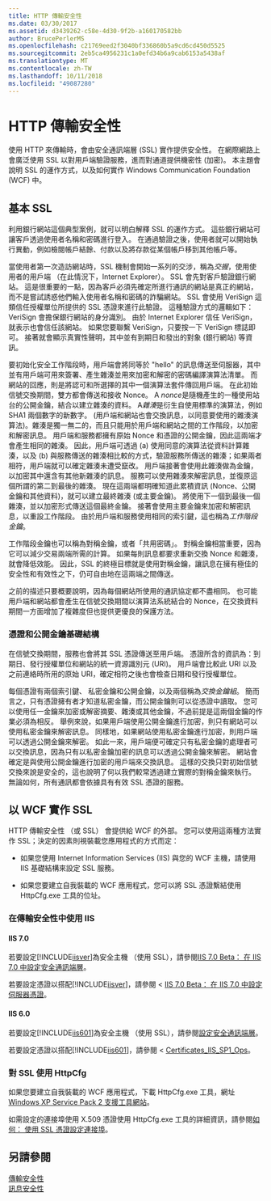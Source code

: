 ```yaml
---
title: HTTP 傳輸安全性
ms.date: 03/30/2017
ms.assetid: d3439262-c58e-4d30-9f2b-a160170582bb
author: BrucePerlerMS
ms.openlocfilehash: c21769eed2f3040bf336860b5a9cd6cd450d5525
ms.sourcegitcommit: 2eb5ca4956231c1a0efd34b6a9cab6153a5438af
ms.translationtype: MT
ms.contentlocale: zh-TW
ms.lasthandoff: 10/11/2018
ms.locfileid: "49087280"
---
```

# <a name="http-transport-security"></a>HTTP 傳輸安全性
使用 HTTP 來傳輸時，會由安全通訊端層 (SSL) 實作提供安全性。 在網際網路上會廣泛使用 SSL 以對用戶端驗證服務，進而對通道提供機密性 (加密)。 本主題會說明 SSL 的運作方式，以及如何實作 Windows Communication Foundation (WCF) 中。  
  
## <a name="basic-ssl"></a>基本 SSL  
 利用銀行網站這個典型案例，就可以明白解釋 SSL 的運作方式。 這些銀行網站可讓客戶透過使用者名稱和密碼進行登入。 在通過驗證之後，使用者就可以開始執行異動，例如檢閱帳戶結餘、付款以及將存款從某個帳戶移到其他帳戶等。  
  
 當使用者第一次造訪網站時，SSL 機制會開始一系列的交涉，稱為*交握*，使用使用者的用戶端 （在此情況下，Internet Explorer）。 SSL 會先對客戶驗證銀行網站。 這是很重要的一點，因為客戶必須先確定所進行通訊的網站是真正的網站，而不是嘗試誘惑他們輸入使用者名稱和密碼的詐騙網站。 SSL 會使用 VeriSign 這類信任授權單位所提供的 SSL 憑證來進行此驗證。 這種驗證方式的邏輯如下：VeriSign 會擔保銀行網站的身分識別。 由於 Internet Explorer 信任 VeriSign，就表示也會信任該網站。 如果您要聯繫 VeriSign，只要按一下 VeriSign 標誌即可。 接著就會顯示真實性聲明，其中並有到期日和發出的對象 (銀行網站) 等資訊。  
  
 要初始化安全工作階段時，用戶端會將同等於 "hello" 的訊息傳送至伺服器，其中並有用戶端可用來簽署、產生雜湊並用來加密和解密的密碼編譯演算法清單。 而網站的回應，則是將認可和所選擇的其中一個演算法套件傳回用戶端。 在此初始信號交換期間，雙方都會傳送和接收 Nonce。 A *nonce*是隨機產生的一種使用站台的公開金鑰，結合以建立雜湊的資料。 A*雜湊*是衍生自使用標準的演算法，例如 SHA1 兩個數字的新數字。 (用戶端和網站也會交換訊息，以同意要使用的雜湊演算法)。雜湊是獨一無二的，而且只能用於用戶端和網站之間的工作階段，以加密和解密訊息。 用戶端和服務都擁有原始 Nonce 和憑證的公開金鑰，因此這兩端才會產生相同的雜湊。 因此，用戶端可透過 (a) 使用同意的演算法從資料計算雜湊，以及 (b) 與服務傳送的雜湊相比較的方式，驗證服務所傳送的雜湊；如果兩者相符，用戶端就可以確定雜湊未遭受竄改。 用戶端接著會使用此雜湊做為金鑰，以加密其中還含有其他新雜湊的訊息。 服務可以使用雜湊來解密訊息，並復原這個所謂的第二到最後的雜湊。 現在這兩端都明確知道此累積資訊 (Nonce、公開金鑰和其他資料)，就可以建立最終雜湊 (或主要金鑰)。 將使用下一個到最後一個雜湊，並以加密形式傳送這個最終金鑰。 接著會使用主要金鑰來加密和解密訊息，以重設工作階段。 由於用戶端和服務使用相同的索引鍵，這也稱為*工作階段金鑰*。  
  
 工作階段金鑰也可以稱為對稱金鑰，或者「共用密碼」。 對稱金鑰相當重要，因為它可以減少交易兩端所需的計算。 如果每則訊息都要求重新交換 Nonce 和雜湊，就會降低效能。 因此，SSL 的終極目標就是使用對稱金鑰，讓訊息在擁有極佳的安全性和有效性之下，仍可自由地在這兩端之間傳送。  
  
 之前的描述只要概要說明，因為每個網站所使用的通訊協定都不盡相同。 也可能用戶端和網站都會產生在信號交換期間以演算法系統結合的 Nonce，在交換資料期間一方面增加了複雜度但也提供更優良的保護方法。  
  
### <a name="certificates-and-public-key-infrastructure"></a>憑證和公開金鑰基礎結構  
 在信號交換期間，服務也會將其 SSL 憑證傳送至用戶端。 憑證所含的資訊為：到期日、發行授權單位和網站的統一資源識別元 (URI)。 用戶端會比較此 URI 以及之前連絡時所用的原始 URI，確定相符之後也會檢查日期和發行授權單位。  
  
 每個憑證有兩個索引鍵、 私密金鑰和公開金鑰，以及兩個稱為*交換金鑰組*。 簡而言之，只有憑證擁有者才知道私密金鑰，而公開金鑰則可以從憑證中讀取。 您可以使用任一金鑰來加密或解密摘要、雜湊或其他金鑰，不過前提是這兩個金鑰的作業必須為相反。 舉例來說，如果用戶端使用公開金鑰進行加密，則只有網站可以使用私密金鑰來解密訊息。 同樣地，如果網站使用私密金鑰進行加密，則用戶端可以透過公開金鑰來解密。 如此一來，用戶端便可確定只有私密金鑰的處理者可以交換訊息，因為只有以私密金鑰加密的訊息可以透過公開金鑰來解密。 網站會確定是與使用公開金鑰進行加密的用戶端來交換訊息。 這樣的交換只對初始信號交換來說是安全的，這也說明了何以我們較常透過建立實際的對稱金鑰來執行。 無論如何，所有通訊都會依據具有有效 SSL 憑證的服務。  
  
## <a name="implementing-ssl-with-wcf"></a>以 WCF 實作 SSL  
 HTTP 傳輸安全性 （或 SSL） 會提供給 WCF 的外部。 您可以使用這兩種方法實作 SSL；決定的因素則視裝載您應用程式的方式而定：  
  
-   如果您使用 Internet Information Services (IIS) 與您的 WCF 主機，請使用 IIS 基礎結構來設定 SSL 服務。  
  
-   如果您要建立自我裝載的 WCF 應用程式，您可以將 SSL 憑證繫結使用 HttpCfg.exe 工具的位址。  
  
### <a name="using-iis-for-transport-security"></a>在傳輸安全性中使用 IIS  
  
#### <a name="iis-70"></a>IIS 7.0  
 若要設定[!INCLUDE[iisver](../../../../includes/iisver-md.md)]為安全主機 （使用 SSL），請參閱[IIS 7.0 Beta： 在 IIS 7.0 中設定安全通訊端層](https://go.microsoft.com/fwlink/?LinkId=88600)。  
  
 若要設定憑證以搭配[!INCLUDE[iisver](../../../../includes/iisver-md.md)]，請參閱 < [IIS 7.0 Beta： 在 IIS 7.0 中設定伺服器憑證](https://go.microsoft.com/fwlink/?LinkID=88595)。  
  
#### <a name="iis-60"></a>IIS 6.0  
 若要設定[!INCLUDE[iis601](../../../../includes/iis601-md.md)]為安全主機 （使用 SSL），請參閱[設定安全通訊端層](https://go.microsoft.com/fwlink/?LinkId=88601)。  
  
 若要設定憑證以搭配[!INCLUDE[iis601](../../../../includes/iis601-md.md)]，請參閱 < [Certificates_IIS_SP1_Ops](https://go.microsoft.com/fwlink/?LinkId=88602)。  
  
### <a name="using-httpcfg-for-ssl"></a>對 SSL 使用 HttpCfg  
 如果您要建立自我裝載的 WCF 應用程式，下載 HttpCfg.exe 工具，網址[Windows XP Service Pack 2 支援工具網站](https://go.microsoft.com/fwlink/?LinkId=29002)。  
  
 如需設定的連接埠使用 X.509 憑證使用 HttpCfg.exe 工具的詳細資訊，請參閱[如何： 使用 SSL 憑證設定連接埠](../../../../docs/framework/wcf/feature-details/how-to-configure-a-port-with-an-ssl-certificate.md)。  
  
## <a name="see-also"></a>另請參閱  
 [傳輸安全性](../../../../docs/framework/wcf/feature-details/transport-security.md)  
 [訊息安全性](../../../../docs/framework/wcf/feature-details/message-security-in-wcf.md)

